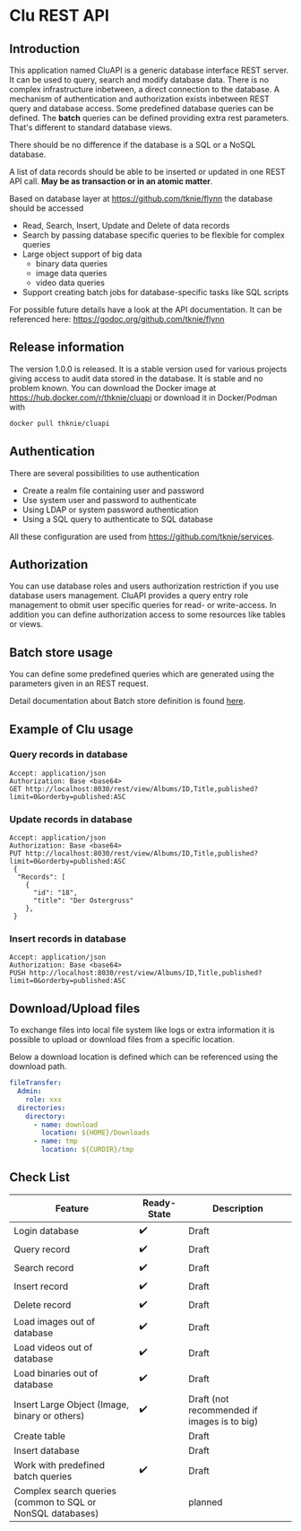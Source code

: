 # Clu REST API

## Introduction

This application named CluAPI is a generic database interface REST server. It can be used to query, search and modify database data.
There is no complex infrastructure inbetween, a direct connection to the database. A mechanism of authentication and authorization exists inbetween REST query and database access. Some predefined database queries can be defined.  The **batch** queries can be defined providing extra rest parameters. That's different to standard database views.

There should be no difference if the database is a SQL or a NoSQL database.

A list of data records should be able to be inserted or updated in one REST API call.
**May be as transaction or in an atomic matter**.

Based on database layer at <https://github.com/tknie/flynn> the database should be accessed

* Read, Search, Insert, Update and Delete of data records
* Search by passing database specific queries to be flexible for complex queries
* Large object support of big data
  * binary data queries
  * image data queries
  * video data queries
* Support creating batch jobs for database-specific tasks like SQL scripts

For possible future details have a look at the API documentation. It can be referenced here: <https://godoc.org/github.com/tknie/flynn>

## Release information

The version 1.0.0 is released. It is a stable version used for various projects giving access to  audit data stored in the database. It is stable and no problem known.
You can download the Docker image at <https://hub.docker.com/r/thknie/cluapi> or download it in Docker/Podman with

```sh
docker pull thknie/cluapi
```

## Authentication

There are several possibilities to use authentication

* Create a realm file containing user and password
* Use system user and password to authenticate
* Using LDAP or system password authentication
* Using a SQL query to authenticate to SQL database

All these configuration are used from <https://github.com/tknie/services>.

## Authorization

You can use database roles and users authorization restriction if you use database users management.
CluAPI provides a query entry role management to obmit user specific queries for read- or write-access.
In addition you can define authorization access to some resources like tables or views.

## Batch store usage

You can define some predefined queries which are generated using the parameters given in an REST request.

Detail documentation about Batch store definition is found [here](documentation/Batch.md).

## Example of Clu usage

### Query records in database

```http
Accept: application/json
Authorization: Base <base64>
GET http://localhost:8030/rest/view/Albums/ID,Title,published?limit=0&orderby=published:ASC
```

### Update records in database

```http
Accept: application/json
Authorization: Base <base64>
PUT http://localhost:8030/rest/view/Albums/ID,Title,published?limit=0&orderby=published:ASC
 {
  "Records": [
    {
      "id": "18",
      "title": "Der Ostergruss"
    },
 }
```

### Insert records in database

```http
Accept: application/json
Authorization: Base <base64>
PUSH http://localhost:8030/rest/view/Albums/ID,Title,published?limit=0&orderby=published:ASC
```

## Download/Upload files

To exchange files into local file system like logs or extra information it is possible to upload or download files from a specific location.

Below a download location is defined which can be referenced using the download path.

```yaml
fileTransfer:
  Admin:
    role: xxx
  directories:
    directory:
      - name: download
        location: ${HOME}/Downloads
      - name: tmp
        location: ${CURDIR}/tmp
```

## Check List

Feature | Ready-State | Description
---------|----------|---------
 Login database | :heavy_check_mark: | Draft
 Query record | :heavy_check_mark: | Draft
 Search record | :heavy_check_mark: | Draft
 Insert record | :heavy_check_mark: | Draft
 Delete record | :heavy_check_mark: | Draft
 Load images out of database | :heavy_check_mark: | Draft
 Load videos out of database | :heavy_check_mark: | Draft
 Load binaries out of database |:heavy_check_mark: | Draft
 Insert Large Object (Image, binary or others) | :heavy_check_mark: | Draft (not recommended if images is to big)
 Create table |  | Draft
 Insert database |  | Draft
 Work with predefined batch queries | :heavy_check_mark: | Draft
 Complex search queries (common to SQL or NonSQL databases) |  | planned
